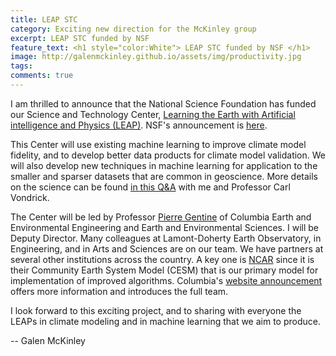 ```yaml
---
title: LEAP STC
category: Exciting new direction for the McKinley group
excerpt: LEAP STC funded by NSF
feature_text: <h1 style="color:White"> LEAP STC funded by NSF </h1>
image: http://galenmckinley.github.io/assets/img/productivity.jpg
tags: 
comments: true
---
```


I am thrilled to announce that the National Science Foundation has funded our Science and Technology Center, [Learning the Earth with Artificial intelligence and Physics (LEAP)](https://leap.columbia.edu). NSF's announcement is [here](https://nsf.gov/news/special_reports/announcements/090921.jsp). 

This Center will use existing machine learning to improve climate model fidelity, and to develop better data products for climate model validation. We will also develop new techniques in machine learning for application to the smaller and sparser datasets that are common in geoscience. More details on the science can be found [in this Q&A](https://news.columbia.edu/news/next-generation-models) with me and Professor Carl Vondrick. 

The Center will be led by Professor [Pierre Gentine](https://gentinelab.eee.columbia.edu/people/pierre-gentine) of Columbia Earth and Environmental Engineering and Earth and Environmental Sciences. I will be Deputy Director. Many colleagues at Lamont-Doherty Earth Observatory, in Engineering, and in Arts and Sciences are on our team. We have partners at several other institutions across the country. A key one is [NCAR](https://ncar.ucar.edu) since it is their Community Earth System Model (CESM) that is our primary model for implementation of improved algorithms. Columbia's [website announcement](https://news.columbia.edu/news/columbia-ai-based-climate-modeling-center) offers more information and introduces the full team. 

I look forward to this exciting project, and to sharing with everyone the LEAPs in climate modeling and in machine learning that we aim to produce. 

-- Galen McKinley


